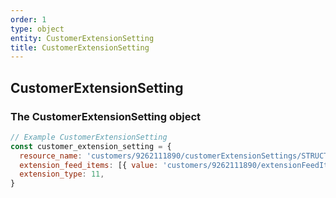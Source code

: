 ```yaml
---
order: 1
type: object
entity: CustomerExtensionSetting
title: CustomerExtensionSetting
---
```


## CustomerExtensionSetting

### The CustomerExtensionSetting object

```javascript
// Example CustomerExtensionSetting
const customer_extension_setting = {
  resource_name: 'customers/9262111890/customerExtensionSettings/STRUCTURED_SNIPPET',
  extension_feed_items: [{ value: 'customers/9262111890/extensionFeedItems/51842375274' }],
  extension_type: 11,
}
```

